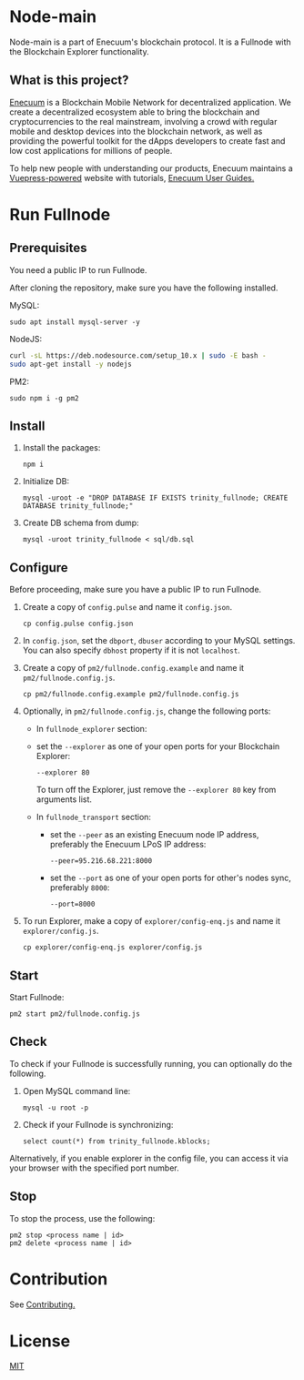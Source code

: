 # Node-main

Node-main is a part of Enecuum's blockchain protocol. It is a Fullnode with the Blockchain Explorer functionality. 

## What is this project?

[Enecuum](https://enecuum.com/) is a Blockchain Mobile Network for decentralized application. We create a decentralized ecosystem able to bring the blockchain and cryptocurrencies to the real mainstream, involving a crowd with regular mobile and desktop devices into the blockchain network, as well as providing the powerful toolkit for the dApps developers to create fast and low cost applications for millions of people.

To help new people with understanding our products, Enecuum maintains a [Vuepress-powered](https://vuepress.vuejs.org) website with tutorials, [Enecuum User Guides.](https://guides.enecuum.com/)

# Run Fullnode

## Prerequisites 

You need a public IP to run Fullnode.

After cloning the repository, make sure you have the following installed.

MySQL:

```
sudo apt install mysql-server -y
```

NodeJS:

```sh
curl -sL https://deb.nodesource.com/setup_10.x | sudo -E bash -
sudo apt-get install -y nodejs
```

PM2:

```
sudo npm i -g pm2
```

## Install

1. Install the packages: 

   ```
   npm i
   ```

2. Initialize DB:

   ```
   mysql -uroot -e "DROP DATABASE IF EXISTS trinity_fullnode; CREATE DATABASE trinity_fullnode;"
   ```

3. Create DB schema from dump:

   ```
   mysql -uroot trinity_fullnode < sql/db.sql
   ```

## Configure 

Before proceeding, make sure you have a public IP to run Fullnode.

1. Create a copy of `config.pulse` and name it `config.json`. 

   ```
   cp config.pulse config.json
   ```
   
2. In `config.json`, set the `dbport`, `dbuser` according to your MySQL settings. You can also specify `dbhost` property if it is not `localhost`.

3. Create a copy of `pm2/fullnode.config.example` and name it `pm2/fullnode.config.js`. 

   ```
   cp pm2/fullnode.config.example pm2/fullnode.config.js
   ```
   
3. Optionally, in `pm2/fullnode.config.js`, change the following ports:

	- In `fullnode_explorer` section:
     - set the `--explorer` as one of your open ports for your Blockchain Explorer:
	 
       ```
       --explorer 80
       ```
	   
       To turn off the Explorer, just remove the `--explorer 80` key from arguments list.

   - In `fullnode_transport` section:
     - set the `--peer` as an existing Enecuum node IP address, preferably the Enecuum LPoS IP address:

       ```
       --peer=95.216.68.221:8000
       ```
       
     - set the `--port` as one of your open ports for other's nodes sync, preferably `8000`:
	 
       ```
       --port=8000
       ```

4. To run Explorer, make a copy of `explorer/config-enq.js` and name it `explorer/config.js`. 
                         
    ```
    cp explorer/config-enq.js explorer/config.js
    ```

## Start

Start Fullnode:

```
pm2 start pm2/fullnode.config.js
```

## Check

To check if your Fullnode is successfully running, you can optionally do the following.

1. Open MySQL command line:

   ```
   mysql -u root -p
   ```

2. Check if your Fullnode is synchronizing:

   ```
   select count(*) from trinity_fullnode.kblocks;
   ```

Alternatively, if you enable explorer in the config file, you can access it via your browser with the specified port number.

## Stop

To stop the process, use the following:
```
pm2 stop <process name | id>
pm2 delete <process name | id>
```

# Contribution

See [Contributing.](CONTRIBUTING.md)

# License

[MIT](LICENSE.md)
